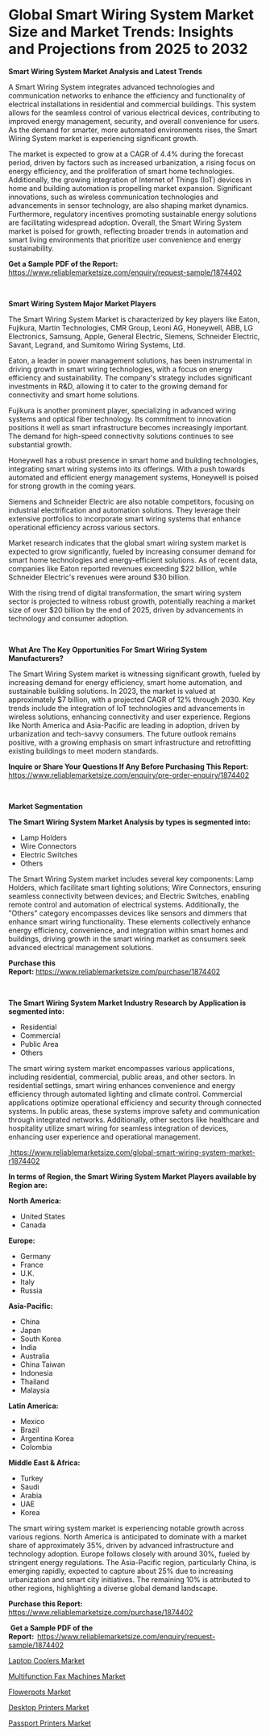 <p><h1>Global Smart Wiring System Market Size and Market Trends: Insights and Projections from 2025 to 2032</h1></p><p><strong>Smart Wiring System Market Analysis and Latest Trends</strong></p>
<p><p>A Smart Wiring System integrates advanced technologies and communication networks to enhance the efficiency and functionality of electrical installations in residential and commercial buildings. This system allows for the seamless control of various electrical devices, contributing to improved energy management, security, and overall convenience for users. As the demand for smarter, more automated environments rises, the Smart Wiring System market is experiencing significant growth.</p><p>The market is expected to grow at a CAGR of 4.4% during the forecast period, driven by factors such as increased urbanization, a rising focus on energy efficiency, and the proliferation of smart home technologies. Additionally, the growing integration of Internet of Things (IoT) devices in home and building automation is propelling market expansion. Significant innovations, such as wireless communication technologies and advancements in sensor technology, are also shaping market dynamics. Furthermore, regulatory incentives promoting sustainable energy solutions are facilitating widespread adoption. Overall, the Smart Wiring System market is poised for growth, reflecting broader trends in automation and smart living environments that prioritize user convenience and energy sustainability.</p></p>
<p><strong>Get a Sample PDF of the Report:&nbsp;</strong> <a href="https://www.reliablemarketsize.com/enquiry/request-sample/1874402?utm_campaign=1840&utm_medium=2&utm_source=Github&utm_content=ia&utm_term=11042025&utm_id=smart-wiring-system">https://www.reliablemarketsize.com/enquiry/request-sample/1874402</a></p>
<p>&nbsp;</p>
<p><strong>Smart Wiring System Major Market Players</strong></p>
<p><p>The Smart Wiring System Market is characterized by key players like Eaton, Fujikura, Martin Technologies, CMR Group, Leoni AG, Honeywell, ABB, LG Electronics, Samsung, Apple, General Electric, Siemens, Schneider Electric, Savant, Legrand, and Sumitomo Wiring Systems, Ltd. </p><p>Eaton, a leader in power management solutions, has been instrumental in driving growth in smart wiring technologies, with a focus on energy efficiency and sustainability. The company's strategy includes significant investments in R&D, allowing it to cater to the growing demand for connectivity and smart home solutions. </p><p>Fujikura is another prominent player, specializing in advanced wiring systems and optical fiber technology. Its commitment to innovation positions it well as smart infrastructure becomes increasingly important. The demand for high-speed connectivity solutions continues to see substantial growth.</p><p>Honeywell has a robust presence in smart home and building technologies, integrating smart wiring systems into its offerings. With a push towards automated and efficient energy management systems, Honeywell is poised for strong growth in the coming years.</p><p>Siemens and Schneider Electric are also notable competitors, focusing on industrial electrification and automation solutions. They leverage their extensive portfolios to incorporate smart wiring systems that enhance operational efficiency across various sectors.</p><p>Market research indicates that the global smart wiring system market is expected to grow significantly, fueled by increasing consumer demand for smart home technologies and energy-efficient solutions. As of recent data, companies like Eaton reported revenues exceeding $22 billion, while Schneider Electric's revenues were around $30 billion. </p><p>With the rising trend of digital transformation, the smart wiring system sector is projected to witness robust growth, potentially reaching a market size of over $20 billion by the end of 2025, driven by advancements in technology and consumer adoption.</p></p>
<p>&nbsp;</p>
<p><strong>What Are The Key Opportunities For Smart Wiring System Manufacturers?</strong></p>
<p><p>The Smart Wiring System market is witnessing significant growth, fueled by increasing demand for energy efficiency, smart home automation, and sustainable building solutions. In 2023, the market is valued at approximately $7 billion, with a projected CAGR of 12% through 2030. Key trends include the integration of IoT technologies and advancements in wireless solutions, enhancing connectivity and user experience. Regions like North America and Asia-Pacific are leading in adoption, driven by urbanization and tech-savvy consumers. The future outlook remains positive, with a growing emphasis on smart infrastructure and retrofitting existing buildings to meet modern standards.</p></p>
<p><strong>Inquire or Share Your Questions If Any Before Purchasing This Report:</strong> <a href="https://www.reliablemarketsize.com/enquiry/pre-order-enquiry/1874402?utm_campaign=1840&utm_medium=2&utm_source=Github&utm_content=ia&utm_term=11042025&utm_id=smart-wiring-system">https://www.reliablemarketsize.com/enquiry/pre-order-enquiry/1874402</a></p>
<p>&nbsp;</p>
<p><strong>Market Segmentation</strong></p>
<p><strong>The Smart Wiring System Market Analysis by types is segmented into:</strong></p>
<p><ul><li>Lamp Holders</li><li>Wire Connectors</li><li>Electric Switches</li><li>Others</li></ul></p>
<p><p>The Smart Wiring System market includes several key components: Lamp Holders, which facilitate smart lighting solutions; Wire Connectors, ensuring seamless connectivity between devices; and Electric Switches, enabling remote control and automation of electrical systems. Additionally, the "Others" category encompasses devices like sensors and dimmers that enhance smart wiring functionality. These elements collectively enhance energy efficiency, convenience, and integration within smart homes and buildings, driving growth in the smart wiring market as consumers seek advanced electrical management solutions.</p></p>
<p><strong>Purchase this Report:&nbsp;</strong><a href="https://www.reliablemarketsize.com/purchase/1874402?utm_campaign=1840&utm_medium=2&utm_source=Github&utm_content=ia&utm_term=11042025&utm_id=smart-wiring-system">https://www.reliablemarketsize.com/purchase/1874402</a></p>
<p>&nbsp;</p>
<p><strong>The Smart Wiring System Market Industry Research by Application is segmented into:</strong></p>
<p><ul><li>Residential</li><li>Commercial</li><li>Public Area</li><li>Others</li></ul></p>
<p><p>The smart wiring system market encompasses various applications, including residential, commercial, public areas, and other sectors. In residential settings, smart wiring enhances convenience and energy efficiency through automated lighting and climate control. Commercial applications optimize operational efficiency and security through connected systems. In public areas, these systems improve safety and communication through integrated networks. Additionally, other sectors like healthcare and hospitality utilize smart wiring for seamless integration of devices, enhancing user experience and operational management.</p></p>
<p><a href="https://www.reliablemarketsize.com/global-smart-wiring-system-market-r1874402?utm_campaign=1840&utm_medium=2&utm_source=Github&utm_content=ia&utm_term=11042025&utm_id=smart-wiring-system">&nbsp;https://www.reliablemarketsize.com/global-smart-wiring-system-market-r1874402</a></p>
<p><strong>In terms of Region, the Smart Wiring System Market Players available by Region are:</strong></p>
<p>
    <p> <strong> North America: </strong>
        <ul>
            <li>United States</li>
            <li>Canada</li>
        </ul>
        </p> 
    <p> <strong> Europe: </strong>
        <ul>
            <li>Germany</li>
            <li>France</li>
            <li>U.K.</li>
            <li>Italy</li>
            <li>Russia</li>
        </ul>
        </p> 
    <p> <strong> Asia-Pacific: </strong>
        <ul>
            <li>China</li>
            <li>Japan</li>
            <li>South Korea</li>
            <li>India</li>
            <li>Australia</li>
            <li>China Taiwan</li>
            <li>Indonesia</li>
            <li>Thailand</li>
            <li>Malaysia</li>
        </ul>
        </p> 
    <p> <strong> Latin America: </strong>
        <ul>
            <li>Mexico</li>
            <li>Brazil</li>
            <li>Argentina Korea</li>
            <li>Colombia</li>
        </ul>
        </p> 
    <p> <strong> Middle East & Africa: </strong>
        <ul>
            <li>Turkey</li>
            <li>Saudi</li>
            <li>Arabia</li>
            <li>UAE</li>
            <li>Korea</li>
        </ul>
    </p>
    </p>
<p><p>The smart wiring system market is experiencing notable growth across various regions. North America is anticipated to dominate with a market share of approximately 35%, driven by advanced infrastructure and technology adoption. Europe follows closely with around 30%, fueled by stringent energy regulations. The Asia-Pacific region, particularly China, is emerging rapidly, expected to capture about 25% due to increasing urbanization and smart city initiatives. The remaining 10% is attributed to other regions, highlighting a diverse global demand landscape.</p></p>
<p><strong>Purchase this Report: </strong><a href="https://www.reliablemarketsize.com/purchase/1874402?utm_campaign=1840&utm_medium=2&utm_source=Github&utm_content=ia&utm_term=11042025&utm_id=smart-wiring-system">https://www.reliablemarketsize.com/purchase/1874402</a></p>
<p>&nbsp;<strong>Get a Sample PDF of the Report:&nbsp;&nbsp;</strong><a href="https://www.reliablemarketsize.com/enquiry/request-sample/1874402?utm_campaign=1840&utm_medium=2&utm_source=Github&utm_content=ia&utm_term=11042025&utm_id=smart-wiring-system">https://www.reliablemarketsize.com/enquiry/request-sample/1874402</a></p>
<p><strong></strong></p>
<p><p><a href="https://github.com/luhleickov/Market-Research-Report-List-1/blob/main/laptop-coolers-market.md?utm_campaign=1840&utm_medium=2&utm_source=Github&utm_content=ia&utm_term=11042025&utm_id=smart-wiring-system">Laptop Coolers Market</a></p><p><a href="https://github.com/jullselai/Market-Research-Report-List-1/blob/main/multifunction-fax-machines-market.md?utm_campaign=1840&utm_medium=2&utm_source=Github&utm_content=ia&utm_term=11042025&utm_id=smart-wiring-system">Multifunction Fax Machines Market</a></p><p><a href="https://github.com/toghojbeinta/Market-Research-Report-List-1/blob/main/flowerpots-market.md?utm_campaign=1840&utm_medium=2&utm_source=Github&utm_content=ia&utm_term=11042025&utm_id=smart-wiring-system">Flowerpots Market</a></p><p><a href="https://github.com/dusektwinec3/Market-Research-Report-List-1/blob/main/desktop-printers-market.md?utm_campaign=1840&utm_medium=2&utm_source=Github&utm_content=ia&utm_term=11042025&utm_id=smart-wiring-system">Desktop Printers Market</a></p><p><a href="https://github.com/jaspartatin/Market-Research-Report-List-1/blob/main/passport-printers-market.md?utm_campaign=1840&utm_medium=2&utm_source=Github&utm_content=ia&utm_term=11042025&utm_id=smart-wiring-system">Passport Printers Market</a></p></p>